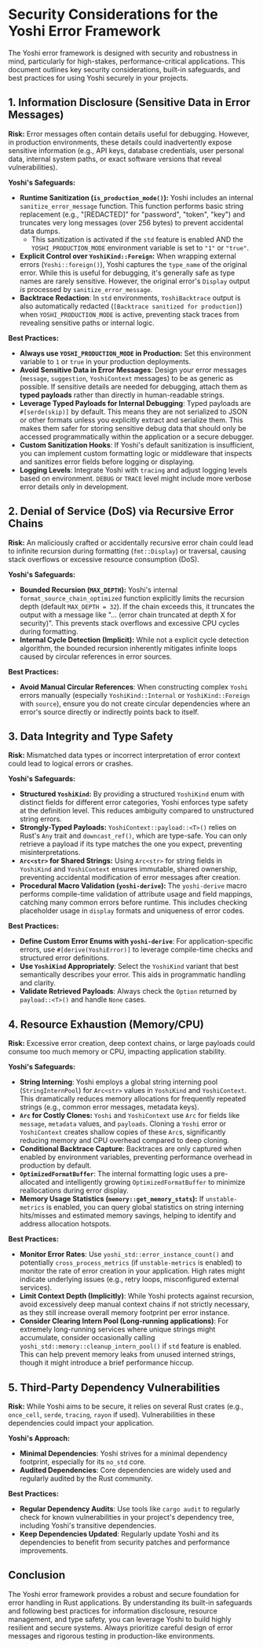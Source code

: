# Security Considerations for the Yoshi Error Framework

The Yoshi error framework is designed with security and robustness in mind, particularly for high-stakes, performance-critical applications. This document outlines key security considerations, built-in safeguards, and best practices for using Yoshi securely in your projects.

## 1. Information Disclosure (Sensitive Data in Error Messages)

**Risk:** Error messages often contain details useful for debugging. However, in production environments, these details could inadvertently expose sensitive information (e.g., API keys, database credentials, user personal data, internal system paths, or exact software versions that reveal vulnerabilities).

**Yoshi's Safeguards:**

* **Runtime Sanitization (`is_production_mode()`):** Yoshi includes an internal `sanitize_error_message` function. This function performs basic string replacement (e.g., "[REDACTED]" for "password", "token", "key") and truncates very long messages (over 256 bytes) to prevent accidental data dumps.
  * This sanitization is activated if the `std` feature is enabled AND the `YOSHI_PRODUCTION_MODE` environment variable is set to `"1"` or `"true"`.
* **Explicit Control over `YoshiKind::Foreign`:** When wrapping external errors (`Yoshi::foreign()`), Yoshi captures the `type_name` of the original error. While this is useful for debugging, it's generally safe as type names are rarely sensitive. However, the original error's `Display` output *is* processed by `sanitize_error_message`.
* **Backtrace Redaction**: In `std` environments, `YoshiBacktrace` output is also automatically redacted (`[Backtrace sanitized for production]`) when `YOSHI_PRODUCTION_MODE` is active, preventing stack traces from revealing sensitive paths or internal logic.

**Best Practices:**

* **Always use `YOSHI_PRODUCTION_MODE` in Production:** Set this environment variable to `1` or `true` in your production deployments.
* **Avoid Sensitive Data in Error Messages**: Design your error messages (`message`, `suggestion`, `YoshiContext` messages) to be as generic as possible. If sensitive details are needed for debugging, attach them as **typed payloads** rather than directly in human-readable strings.
* **Leverage Typed Payloads for Internal Debugging**: Typed payloads are `#[serde(skip)]` by default. This means they are not serialized to JSON or other formats unless you explicitly extract and serialize them. This makes them safer for storing sensitive debug data that should only be accessed programmatically within the application or a secure debugger.
* **Custom Sanitization Hooks**: If Yoshi's default sanitization is insufficient, you can implement custom formatting logic or middleware that inspects and sanitizes error fields before logging or displaying.
* **Logging Levels**: Integrate Yoshi with `tracing` and adjust logging levels based on environment. `DEBUG` or `TRACE` level might include more verbose error details only in development.

## 2. Denial of Service (DoS) via Recursive Error Chains

**Risk:** An maliciously crafted or accidentally recursive error chain could lead to infinite recursion during formatting (`fmt::Display`) or traversal, causing stack overflows or excessive resource consumption (DoS).

**Yoshi's Safeguards:**

* **Bounded Recursion (`MAX_DEPTH`):** Yoshi's internal `format_source_chain_optimized` function explicitly limits the recursion depth (default `MAX_DEPTH = 32`). If the chain exceeds this, it truncates the output with a message like "... (error chain truncated at depth X for security)". This prevents stack overflows and excessive CPU cycles during formatting.
* **Internal Cycle Detection (Implicit):** While not a explicit cycle detection algorithm, the bounded recursion inherently mitigates infinite loops caused by circular references in error sources.

**Best Practices:**

* **Avoid Manual Circular References**: When constructing complex `Yoshi` errors manually (especially `YoshiKind::Internal` or `YoshiKind::Foreign` with `source`), ensure you do not create circular dependencies where an error's source directly or indirectly points back to itself.

## 3. Data Integrity and Type Safety

**Risk:** Mismatched data types or incorrect interpretation of error context could lead to logical errors or crashes.

**Yoshi's Safeguards:**

* **Structured `YoshiKind`:** By providing a structured `YoshiKind` enum with distinct fields for different error categories, Yoshi enforces type safety at the definition level. This reduces ambiguity compared to unstructured string errors.
* **Strongly-Typed Payloads:** `YoshiContext::payload::<T>()` relies on Rust's `Any` trait and `downcast_ref()`, which are type-safe. You can only retrieve a payload if its type matches the one you expect, preventing misinterpretations.
* **`Arc<str>` for Shared Strings:** Using `Arc<str>` for string fields in `YoshiKind` and `YoshiContext` ensures immutable, shared ownership, preventing accidental modification of error messages after creation.
* **Procedural Macro Validation (`yoshi-derive`):** The `yoshi-derive` macro performs compile-time validation of attribute usage and field mappings, catching many common errors before runtime. This includes checking placeholder usage in `display` formats and uniqueness of error codes.

**Best Practices:**

* **Define Custom Error Enums with `yoshi-derive`**: For application-specific errors, use `#[derive(YoshiError)]` to leverage compile-time checks and structured error definitions.
* **Use `YoshiKind` Appropriately**: Select the `YoshiKind` variant that best semantically describes your error. This aids in programmatic handling and clarity.
* **Validate Retrieved Payloads**: Always check the `Option` returned by `payload::<T>()` and handle `None` cases.

## 4. Resource Exhaustion (Memory/CPU)

**Risk:** Excessive error creation, deep context chains, or large payloads could consume too much memory or CPU, impacting application stability.

**Yoshi's Safeguards:**

* **String Interning**: Yoshi employs a global string interning pool (`StringInternPool`) for `Arc<str>` values in `YoshiKind` and `YoshiContext`. This dramatically reduces memory allocations for frequently repeated strings (e.g., common error messages, metadata keys).
* **`Arc` for Costly Clones:** `Yoshi` and `YoshiContext` use `Arc` for fields like `message`, `metadata` values, and `payloads`. Cloning a `Yoshi` error or `YoshiContext` creates shallow copies of these `Arc`s, significantly reducing memory and CPU overhead compared to deep cloning.
* **Conditional Backtrace Capture**: Backtraces are only captured when enabled by environment variables, preventing performance overhead in production by default.
* **`OptimizedFormatBuffer`**: The internal formatting logic uses a pre-allocated and intelligently growing `OptimizedFormatBuffer` to minimize reallocations during error display.
* **Memory Usage Statistics (`memory::get_memory_stats`):** If `unstable-metrics` is enabled, you can query global statistics on string interning hits/misses and estimated memory savings, helping to identify and address allocation hotspots.

**Best Practices:**

* **Monitor Error Rates**: Use `yoshi_std::error_instance_count()` and potentially `cross_process_metrics` (if `unstable-metrics` is enabled) to monitor the rate of error creation in your application. High rates might indicate underlying issues (e.g., retry loops, misconfigured external services).
* **Limit Context Depth (Implicitly)**: While Yoshi protects against recursion, avoid excessively deep manual context chains if not strictly necessary, as they still increase overall memory footprint per error instance.
* **Consider Clearing Intern Pool (Long-running applications)**: For extremely long-running services where unique strings might accumulate, consider occasionally calling `yoshi_std::memory::cleanup_intern_pool()` if `std` feature is enabled. This can help prevent memory leaks from unused interned strings, though it might introduce a brief performance hiccup.

## 5. Third-Party Dependency Vulnerabilities

**Risk:** While Yoshi aims to be secure, it relies on several Rust crates (e.g., `once_cell`, `serde`, `tracing`, `rayon` if used). Vulnerabilities in these dependencies could impact your application.

**Yoshi's Approach:**

* **Minimal Dependencies**: Yoshi strives for a minimal dependency footprint, especially for its `no_std` core.
* **Audited Dependencies**: Core dependencies are widely used and regularly audited by the Rust community.

**Best Practices:**

* **Regular Dependency Audits**: Use tools like `cargo audit` to regularly check for known vulnerabilities in your project's dependency tree, including Yoshi's transitive dependencies.
* **Keep Dependencies Updated**: Regularly update Yoshi and its dependencies to benefit from security patches and performance improvements.

## Conclusion

The Yoshi error framework provides a robust and secure foundation for error handling in Rust applications. By understanding its built-in safeguards and following best practices for information disclosure, resource management, and type safety, you can leverage Yoshi to build highly resilient and secure systems. Always prioritize careful design of error messages and rigorous testing in production-like environments.

